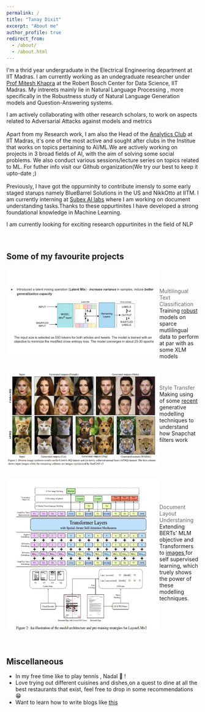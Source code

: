 ```yaml
---
permalink: /
title: "Tanay Dixit"
excerpt: "About me"
author_profile: true
redirect_from: 
  - /about/
  - /about.html
---
```


I'm a thrid year undergraduate in the Electrical Engineering department at IIT Madras. I am currently working as an undegraduate researcher under [Prof Mitesh Khapra](https://www.cse.iitm.ac.in/~miteshk/) at the Robert Bosch Center for Data Science, IIT Madras. My intrerets mainly lie in Natural Language Processing , more specifically in the Robustness study of Natural Language Generation models and Question-Answering systems.<br>

I am actively collaborating with other research scholars, to work on aspects related to Adversarial Attacks against models and metrics <br><br>
Apart from my Research work, I am also the Head of the [Analytics Club](https://github.com/analytics-club-iitm) at IIT Madras, it's one of the most active and sought after clubs in the Institue that works on topics pertaining to AI/ML.We are actively working on projects in 3 broad fields of AI, with the aim of solving some social problems. We also conduct various sessions/lecture series on topics related to ML. For futher info visit our Github organization(We try our best to keep it upto-date ;) <br> <br> Previously, I have got the oppurninity to contribute imensly to some early staged starups namely BlueBarrel Solutions in the US and NikkOtto at IITM. I am currently interning at [Subex AI labs](https://www.subex.com/ai-labs/) where I am working on document understanding tasks.Thanks to these oppurtinites I have developed a strong foundational knowledge in Machine Learning. <br>

I am currently looking for exciting research oppurtinites in the field of NLP <br><br><br>
## Some of my favourite projects
<p>
  <a href="https://github.com/vasudevgupta7/Bridgei2i-Winning-Solutions" title="Redirect to homepage">
    <img align="left" src="images/text_stuff.jpg" width="400px"/>
  </a>
</p>
<br><br> <br>
<span align ='center' style="color:DimGray">Multilingual Text Classification </span> <br>
 Training <a href="https://arxiv.org/pdf/2012.15699.pdf">robust</a> models on sparce mutlilingual data to perform at par with as some XLM models

<br clear="left"/>
<br> 
<p>
  <a href="https://github.com/analytics-club-iitm/MiniProject-Style-Transfer" title="Redirect to homepage">
    <img align="left" src="images/starganv2.jpg" width="400px"/>
  </a>
</p>
<br><br>
<span align ='center' style="color:DimGray" >Style Transfer </span><br> Making using of some <a href="https://arxiv.org/abs/1912.01865">recent</a> generative modelling techniques to understand how Snapchat filters work

<br clear="left"/>
<br>
<p>
  <a href="https://github.com/tanay2001/Subex-Hackathon" title="Redirect to homepage">
    <img align="left" src="images/layoutlm.jpg" width="400px" height ="400px"/>
  </a>
</p>
<br><br> <br>
<p >
<span align ='center' style="color:DimGray">Document Layout Understaning </span> <br> 
Extending BERTs' MLM objective and Transformers to <a href ="https://arxiv.org/abs/2012.14740">images </a> for self supervised learning, which truely shows the power of these modelling techniques.
</p>

<br clear="left"/>
<br><br>


## Miscellaneous
- In my free time like to play tennis , Nadal 🐐 !
- Love trying out different cuisines and dishes,on a quest to dine at all the best restaurants that exist, feel free to drop in some recommendations 😁
- Want to learn how to write blogs like [this](https://lilianweng.github.io/lil-log/)
